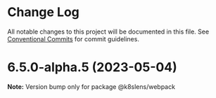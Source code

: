 # Change Log

All notable changes to this project will be documented in this file.
See [Conventional Commits](https://conventionalcommits.org) for commit guidelines.

# 6.5.0-alpha.5 (2023-05-04)

**Note:** Version bump only for package @k8slens/webpack

